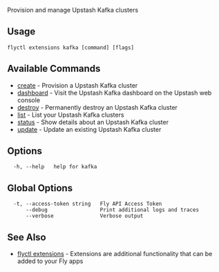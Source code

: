 Provision and manage Upstash Kafka clusters


## Usage
~~~
flyctl extensions kafka [command] [flags]
~~~

## Available Commands
* [create](/docs/flyctl/extensions-kafka-create/)	 - Provision a Upstash Kafka cluster
* [dashboard](/docs/flyctl/extensions-kafka-dashboard/)	 - Visit the Upstash Kafka dashboard on the Upstash web console
* [destroy](/docs/flyctl/extensions-kafka-destroy/)	 - Permanently destroy an Upstash Kafka cluster
* [list](/docs/flyctl/extensions-kafka-list/)	 - List your Upstash Kafka clusters
* [status](/docs/flyctl/extensions-kafka-status/)	 - Show details about an Upstash Kafka cluster
* [update](/docs/flyctl/extensions-kafka-update/)	 - Update an existing Upstash Kafka cluster

## Options

~~~
  -h, --help   help for kafka
~~~

## Global Options

~~~
  -t, --access-token string   Fly API Access Token
      --debug                 Print additional logs and traces
      --verbose               Verbose output
~~~

## See Also

* [flyctl extensions](/docs/flyctl/extensions/)	 - Extensions are additional functionality that can be added to your Fly apps

